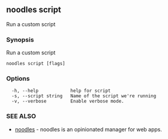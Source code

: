 ## noodles script

Run a custom script

### Synopsis


Run a custom script

```
noodles script [flags]
```

### Options

```
  -h, --help            help for script
  -s, --script string   Name of the script we're running
  -v, --verbose         Enable verbose mode.
```

### SEE ALSO
* [noodles](noodles.md)	 - noodles is an opinionated manager for web apps.

